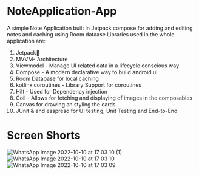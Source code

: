 # NoteApplication-App
A simple Note Application built in Jetpack compose for adding and editing notes and caching using Room dataase Libraries used in the whole application are:

1. Jetpack🚀
2. MVVM- Architecture
3. Viewmodel - Manage UI related data in a lifecycle conscious way
4. Compose - A modern declarative way to build android ui
5. Room Database for local caching
6. kotlinx.coroutines - Library Support for coroutines
7. Hilt - Used for Dependency injection
8. Coil - Allows for fetching and displaying of images in the composables
9. Canvas for drawing an styling the cards
10. JUnit & and esspreso for UI testing, Unit Testing and End-to-End

# Screen Shorts
![WhatsApp Image 2022-10-10 at 17 03 10 (1)](https://user-images.githubusercontent.com/30405773/194886946-7c986d07-c6c0-4bb1-8284-c6810b1ddeac.jpeg)
![WhatsApp Image 2022-10-10 at 17 03 10](https://user-images.githubusercontent.com/30405773/194886957-02b1ac1f-a5cc-4619-82a5-77a9b1fc0057.jpeg)
![WhatsApp Image 2022-10-10 at 17 03 09](https://user-images.githubusercontent.com/30405773/194886959-5d94a3a9-bc85-4bc7-a51b-78d6c6af61a0.jpeg)
